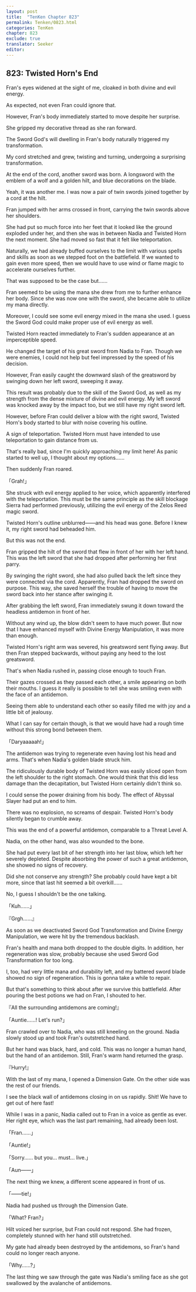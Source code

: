 ```yaml
---
layout: post
title:  "TenKen Chapter 823"
permalink: Tenken/0823.html
categories: TenKen
chapter: 823
exclude: true
translator: Seeker
editor: 
---
```

<h2>823: Twisted Horn's End</h2>

Fran's eyes widened at the sight of me, cloaked in both divine and evil energy.

As expected, not even Fran could ignore that.

However, Fran's body immediately started to move despite her surprise.

She gripped my decorative thread as she ran forward.

The Sword God's will dwelling in Fran's body naturally triggered my transformation.

My cord stretched and grew, twisting and turning, undergoing a surprising transformation.

At the end of the cord, another sword was born. A longsword with the emblem of a wolf and a golden hilt, and blue decorations on the blade.

Yeah, it was another me. I was now a pair of twin swords joined together by a cord at the hilt.

Fran jumped with her arms crossed in front, carrying the twin swords above her shoulders.

She had put so much force into her feet that it looked like the ground exploded under her, and then she was in between Nadia and Twisted Horn the next moment. She had moved so fast that it felt like teleportation.

Naturally, we had already buffed ourselves to the limit with various spells and skills as soon as we stepped foot on the battlefield. If we wanted to gain even more speed, then we would have to use wind or flame magic to accelerate ourselves further.

That was supposed to be the case but……

Fran seemed to be using the mana she drew from me to further enhance her body. Since she was now one with the sword, she became able to utilize my mana directly.

Moreover, I could see some evil energy mixed in the mana she used. I guess the Sword God could make proper use of evil energy as well.

Twisted Horn reacted immediately to Fran's sudden appearance at an imperceptible speed.

He changed the target of his great sword from Nadia to Fran. Though we were enemies, I could not help but feel impressed by the speed of his decision.

However, Fran easily caught the downward slash of the greatsword by swinging down her left sword, sweeping it away.

This result was probably due to the skill of the Sword God, as well as my strength from the dense mixture of divine and evil energy. My left sword was knocked away by the impact too, but we still have my right sword left.

However, before Fran could deliver a blow with the right sword, Twisted Horn's body started to blur with noise covering his outline.

A sign of teleportation. Twisted Horn must have intended to use teleportation to gain distance from us.

That's really bad, since I'm quickly approaching my limit here! As panic started to well up, I thought about my options……

Then suddenly Fran roared.

「Grah!」

She struck with evil energy applied to her voice, which apparently interfered with the teleportation. This must be the same principle as the skill blockage Sierra had performed previously, utilizing the evil energy of the Zelos Reed magic sword.

Twisted Horn's outline unblurred――and his head was gone. Before I knew it, my right sword had beheaded him.

But this was not the end.

Fran gripped the hilt of the sword that flew in front of her with her left hand. This was the left sword that she had dropped after performing her first parry.

By swinging the right sword, she had also pulled back the left since they were connected via the cord. Apparently, Fran had dropped the sword on purpose. This way, she saved herself the trouble of having to move the sword back into her stance after swinging it.

After grabbing the left sword, Fran immediately swung it down toward the headless antidemon in front of her.

Without any wind up, the blow didn't seem to have much power. But now that I have enhanced myself with Divine Energy Manipulation, it was more than enough.

Twisted Horn's right arm was severed, his greatsword sent flying away. But then Fran stepped backwards, without paying any heed to the lost greatsword.

That's when Nadia rushed in, passing close enough to touch Fran.

Their gazes crossed as they passed each other, a smile appearing on both their mouths. I guess it really is possible to tell she was smiling even with the face of an antidemon.

Seeing them able to understand each other so easily filled me with joy and a little bit of jealousy.

What I can say for certain though, is that we would have had a rough time without this strong bond between them.

「Daryaaaaah!」

The antidemon was trying to regenerate even having lost his head and arms. That's when Nadia's golden blade struck him.

The ridiculously durable body of Twisted Horn was easily sliced open from the left shoulder to the right stomach. One would think that this did less damage than the decapitation, but Twisted Horn certainly didn't think so.

I could sense the power draining from his body. The effect of Abyssal Slayer had put an end to him.

There was no explosion, no screams of despair. Twisted Horn's body silently began to crumble away.

This was the end of a powerful antidemon, comparable to a Threat Level A.

Nadia, on the other hand, was also wounded to the bone.

She had put every last bit of her strength into her last blow, which left her severely depleted. Despite absorbing the power of such a great antidemon, she showed no signs of recovery.

Did she not conserve any strength? She probably could have kept a bit more, since that last hit seemed a bit overkill……

No, I guess I shouldn't be the one talking.

「Kuh……」

『Grgh……』

As soon as we deactivated Sword God Transformation and Divine Energy Manipulation, we were hit by the tremendous backlash.

Fran's health and mana both dropped to the double digits. In addition, her regeneration was slow, probably because she used Sword God Transformation for too long.

I, too, had very little mana and durability left, and my battered sword blade showed no sign of regeneration. This is gonna take a while to repair.

But that's something to think about after we survive this battlefield. After pouring the best potions we had on Fran, I shouted to her.

『All the surrounding antidemons are coming!』

「Auntie……! Let's run?」

Fran crawled over to Nadia, who was still kneeling on the ground. Nadia slowly stood up and took Fran's outstretched hand.

But her hand was black, hard, and cold. This was no longer a human hand, but the hand of an antidemon. Still, Fran's warm hand returned the grasp.

『Hurry!』

With the last of my mana, I opened a Dimension Gate. On the other side was the rest of our friends.

I see the black wall of antidemons closing in on us rapidly. Shit! We have to get out of here fast!

While I was in a panic, Nadia called out to Fran in a voice as gentle as ever. Her right eye, which was the last part remaining, had already been lost.

「Fran……」

「Auntie!」

「Sorry…… but you… must… live.」

「Aun――」

The next thing we knew, a different scene appeared in front of us.

「――tie!」

Nadia had pushed us through the Dimension Gate.

「What? Fran?」

Hilt voiced her surprise, but Fran could not respond. She had frozen, completely stunned with her hand still outstretched.

My gate had already been destroyed by the antidemons, so Fran's hand could no longer reach anyone.

「Why……?」

The last thing we saw through the gate was Nadia's smiling face as she got swallowed by the avalanche of antidemons.






